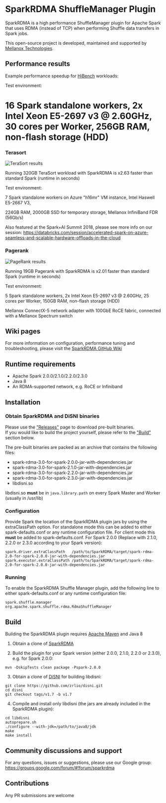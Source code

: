 # SparkRDMA ShuffleManager Plugin
SparkRDMA is a high performance ShuffleManager plugin for Apache Spark that uses RDMA (instead of TCP) when
performing Shuffle data transfers in Spark jobs.

This open-source project is developed, maintained and supported by [Mellanox Technologies](http://www.mellanox.com).

## Performance results
Example performance speedup for [HiBench](https://github.com/intel-hadoop/HiBench) workloads:

Test environment:

16 Spark standalone workers, 2x Intel Xeon E5-2697 v3 @ 2.60GHz, 30 cores per Worker, 256GB RAM, non-flash storage (HDD)
=======
### Terasort
![TeraSort results](https://user-images.githubusercontent.com/1121987/44670087-6c78bb00-aa2a-11e8-834c-71bc177abd87.png)

Running 320GB TeraSort workload with SparkRDMA is x2.63 faster than standard Spark (runtime in seconds)

Test environment:

7 Spark standalone workers on Azure "h16mr" VM instance,  Intel Haswell E5-2667 V3,

224GB RAM, 2000GB SSD for temporary storage, Mellanox InfiniBand FDR (56Gb/s)

Also featured at the Spark+AI Summit 2018, please see more info on our session:
https://databricks.com/session/accelerated-spark-on-azure-seamless-and-scalable-hardware-offloads-in-the-cloud

### Pagerank
![PageRank results](https://user-images.githubusercontent.com/1121987/44669579-ec058a80-aa28-11e8-8ecf-4a66134021e6.png)

Running 19GB Pagerank with SparkRDMA is x2.01 faster than standard Spark (runtime in seconds)

Test environment:

5 Spark standalone workers, 2x Intel Xeon E5-2697 v3 @ 2.60GHz, 25 cores per Worker, 150GB RAM, non-flash storage (HDD)

Mellanox ConnectX-5 network adapter with 100GbE RoCE fabric, connected with a Mellanox Spectrum switch

## Wiki pages
For more information on configuration, performance tuning and troubleshooting, please visit the [SparkRDMA GitHub Wiki](https://github.com/Mellanox/SparkRDMA/wiki)

## Runtime requirements
* Apache Spark 2.0.0/2.1.0/2.2.0/2.3.0
* Java 8
* An RDMA-supported network, e.g. RoCE or Infiniband

## Installation

### Obtain SparkRDMA and DiSNI binaries
Please use the ["Releases"](https://github.com/Mellanox/SparkRDMA/releases) page to download pre-built binaries.
<br>If you would like to build the project yourself, please refer to the ["Build"](https://github.com/Mellanox/SparkRDMA#build) section below.

The pre-built binaries are packed as an archive that contains the following files:
* spark-rdma-3.0-for-spark-2.0.0-jar-with-dependencies.jar
* spark-rdma-3.0-for-spark-2.1.0-jar-with-dependencies.jar
* spark-rdma-3.0-for-spark-2.2.0-jar-with-dependencies.jar
* spark-rdma-3.0-for-spark-2.3.0-jar-with-dependencies.jar
* libdisni.so

libdisni.so **must** be in `java.library.path` on every Spark Master and Worker (usually in /usr/lib)

### Configuration

Provide Spark the location of the SparkRDMA plugin jars by using the extraClassPath option.  For standalone mode this can
be added to either spark-defaults.conf or any runtime configuration file.  For client mode this **must** be added to spark-defaults.conf. For Spark 2.0.0 (Replace with 2.1.0, 2.2.0 or 2.3.0 according to your Spark version):
```
spark.driver.extraClassPath   /path/to/SparkRDMA/target/spark-rdma-2.0-for-spark-2.0.0-jar-with-dependencies.jar
spark.executor.extraClassPath /path/to/SparkRDMA/target/spark-rdma-2.0-for-spark-2.0.0-jar-with-dependencies.jar
```

### Running

To enable the SparkRDMA Shuffle Manager plugin, add the following line to either spark-defaults.conf or any runtime configuration file:

```
spark.shuffle.manager   org.apache.spark.shuffle.rdma.RdmaShuffleManager
```

## Build

Building the SparkRDMA plugin requires [Apache Maven](http://maven.apache.org/) and Java 8

1. Obtain a clone of [SparkRDMA](https://github.com/Mellanox/SparkRDMA)

2. Build the plugin for your Spark version (either 2.0.0, 2.1.0, 2.2.0 or 2.3.0), e.g. for Spark 2.0.0:
```
mvn -DskipTests clean package -Pspark-2.0.0
```

3. Obtain a clone of [DiSNI](https://github.com/zrlio/disni) for building libdisni:

```
git clone https://github.com/zrlio/disni.git
cd disni
git checkout tags/v1.7 -b v1.7
```

4. Compile and install only libdisni (the jars are already included in the SparkRDMA plugin):

```
cd libdisni
autoprepare.sh
./configure --with-jdk=/path/to/java8/jdk
make
make install
```

## Community discussions and support

For any questions, issues or suggestions, please use our Google group:
https://groups.google.com/forum/#!forum/sparkrdma

## Contributions

Any PR submissions are welcome

